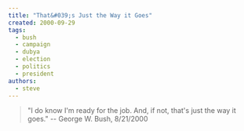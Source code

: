 ```yaml
---
title: "That&#039;s Just the Way it Goes"
created: 2000-09-29
tags: 
  - bush
  - campaign
  - dubya
  - election
  - politics
  - president
authors: 
  - steve
---
```


> "I do know I'm ready for the job. And, if not, that's just the way it goes." \-- George W. Bush, 8/21/2000
